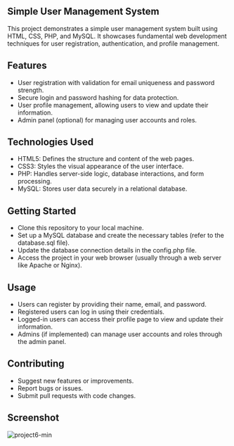 

## Simple User Management System ##
This project demonstrates a simple user management system built using HTML, CSS, PHP, and MySQL. It showcases fundamental web development techniques for user registration, authentication, and profile management.

## Features ##
- User registration with validation for email uniqueness and password strength.
- Secure login and password hashing for data protection.
- User profile management, allowing users to view and update their information.
- Admin panel (optional) for managing user accounts and roles.

## Technologies Used ##
- HTML5: Defines the structure and content of the web pages.
- CSS3: Styles the visual appearance of the user interface.
- PHP: Handles server-side logic, database interactions, and form processing.
- MySQL: Stores user data securely in a relational database.

## Getting Started ##
- Clone this repository to your local machine.
- Set up a MySQL database and create the necessary tables (refer to the database.sql file).
- Update the database connection details in the config.php file.
- Access the project in your web browser (usually through a web server like Apache or Nginx).

## Usage ##
- Users can register by providing their name, email, and password.
- Registered users can log in using their credentials.
- Logged-in users can access their profile page to view and update their information.
- Admins (if implemented) can manage user accounts and roles through the admin panel.

## Contributing ##
- Suggest new features or improvements.
- Report bugs or issues.
- Submit pull requests with code changes.

## Screenshot
![project6-min](https://github.com/GaveenBuddhika/User-Management-System/assets/118238999/86009f64-5216-4a81-a6c9-e73fdf25b914)
